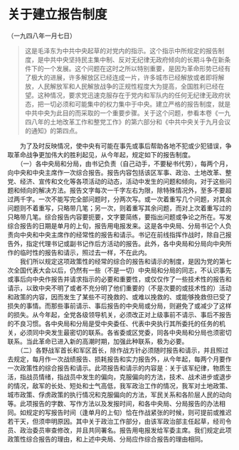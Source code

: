 # 关于建立报告制度  
（一九四八年一月七日）  
  
> 这是毛泽东为中共中央起草的对党内的指示。这个指示中所规定的报告制度，是中共中央坚持民主集中制、反对无纪律无政府倾向的长期斗争在新条件下的一个发展。这个问题在这时之所以特别重要，是因为革命形势已经有了极大的进展，许多解放区已经连成一片，许多城市已经解放或者即将解放，人民解放军和人民解放战争的正规性程度大为提高，全国胜利已经在望。这种情况，要求党迅速克服存在于党内和军队内的任何无纪律无政府状态，把一切必须和可能集中的权力集中于中央。建立严格的报告制度，就是中共中央为此目的而采取的一个重要步骤。关于这个问题，参看本卷《一九四八年的土地改革工作和整党工作》的第六部分和《中共中央关于九月会议的通知》的第四点。   
  
　　为了及时反映情况，使中央有可能在事先或事后帮助各地不犯或少犯错误，争取革命战争更加伟大的胜利起见，从今年起，规定如下的报告制度。   
　　（一）各中央局和分局，由书记负责（自己动手，不要秘书代劳），每两个月，向中央和中央主席作一次综合报告。报告内容包括该区军事、政治、土地改革、整党、经济、宣传和文化等各项活动的动态，活动中发生的问题和倾向，对于这些问题和倾向的解决方法。报告文字每次一千字左右为限，除特殊情况外，至多不要超过两千字。一次不能写完全部问题时，分两次写。或一次着重写几个问题，对其余问题则不着重写，只略带几笔；另一次，则着重写其余问题，而对上次着重写过的只略带几笔。综合报告内容要扼要，文字要简练，要指出问题或争论之所在。写发综合报告的日期是单月的上旬，报告用电报发来。这是各中央局、分局书记个人负责向中央和中央主席作的经常性的报告和请示。书记在前线指挥作战时，除自己报告外，指定代理书记或副书记作后方活动的报告。此外，各中央局和分局向中央所作的临时性的报告和请示，照过去一样，不在此内。   
　　我们所以规定这项政策性的经常的综合的报告和请示的制度，是因为党的第七次全国代表大会以后，仍然有一些（不是一切）中央局和分局的同志，不认识事先或事后向中央作报告并请求指示的必要和重要性，或仅仅作了一些技术性的报告和请示，以致中央不明了或者不充分明了他们重要的（不是次要的或技术性的）活动和政策的内容，因而发生了某些不可挽救的、或难以挽救的、或能够挽救但已受了损失的事情。而那些事前请示、事后报告的中央局或分局，则避免了或减少了这样的损失。从今年起，全党各级领导机关，必须改正对上级事前不请示、事后不报告的不良习惯。各中央局和分局是受中央委任、代表中央执行其所委托的任务的机关，必须同中央发生最密切的联系。各省委或区党委，同各中央局和分局也须密切联系。当此革命已进入新的高潮时期，加强此种联系，极为必要。   
　　（二）各野战军首长和军区首长，除作战方针必须随时报告和请示，并且照过去规定，每月作一次战绩报告、损耗报告和实力报告外，从今年起，每两个月要作一次政策性的综合报告和请示。此项报告和请示的内容是：关于该军纪律，物质生活，指战员情绪，指战员中发生的偏向，克服偏向的方法，技术、战术进步或退步的情况，敌军的长处、短处和士气高低，我军政治工作的情况，我军对土地政策、城市政策、俘虏政策的执行情况和克服偏向的方法，军民关系和各阶层人民的动向等。此项报告的字数、写作方法以及发报时间，和各中央局、分局报告的办法相同。如规定的写报告时间（逢单月的上旬）恰在作战紧张的时候，则可提前或推迟若干天，但须申明原因。其中关于政治工作部分，由该军政治部主任起草，经司令员、政治委员审查修改，并且共同署名。报告用电报发给军委主席。我们规定此项政策性综合报告的理由，和上述中央局、分局应作综合报告的理由相同。   
  
  